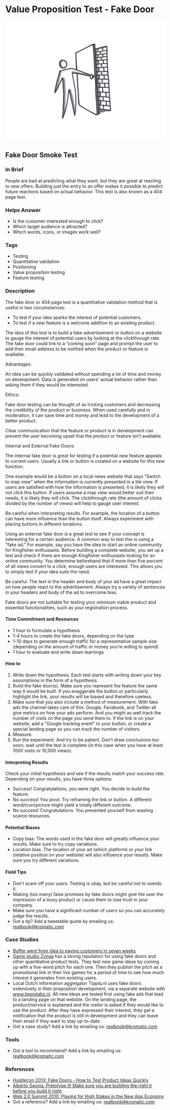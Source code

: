 # Value Proposition Test - Fake Door

![](<../.gitbook/assets/illustration - fake door test.png>)

## Fake Door Smoke Test

### In Brief

People are bad at predicting what they want, but they are great at reacting to new offers. Building just the entry to an offer makes it possible to predict future reactions based on actual behavior. This test is also known as a 404 page test.

### Helps Answer

* Is the customer interested enough to click?
* Which target audience is attracted?
* Which words, icons, or images work well?

### Tags

* Testing
* Quantitative validation
* Positioning
* Value proposition testing
* Feature testing

### Description

The fake door or 404 page test is a quantitative validation method that is useful in two circumstances:

* To test if your idea sparks the interest of potential customers.
* To test if a new feature is a welcome addition to an existing product. &#x20;

The idea of this test is to build a fake advertisement or button on a website to gauge the interest of potential users by looking at the clickthrough rate. The fake door could link to a “coming soon” page and prompt the user to add their email address to be notified when the product or feature is available.

Advantages:

An idea can be quickly validated without spending a lot of time and money on development. Data is generated on users' actual behavior rather than asking them if they would be interested.

Ethics:

Fake door testing can be thought of as tricking customers and decreasing the credibility of the product or business. When used carefully and in moderation, it can save time and money and lead to the development of a better product.

Clear communication that the feature or product is in development can prevent the user becoming upset that the product or feature isn’t available.

Internal and External Fake Doors:

The internal fake door is great for testing if a potential new feature appeals to current users. Usually a link or button is created on a website for this new function.

One example would be a button on a local news website that says “Switch to map view” when the information is currently presented in a tile view. If users are satisfied with how the information is presented, it is likely they will not click this button. If users assume a map view would better suit their needs, it is likely they will click. The clickthrough rate (the amount of clicks divided by the number of views) will help to gauge user interest.

Be careful when interpreting results. For example, the location of a button can have more influence than the button itself. Always experiment with placing buttons in different locations.

Using an external fake door is a great test to see if your concept is interesting for a certain audience. A common way to test this is using a "fake ad." For example, say you have the idea to start an online community for Kingfisher enthusiasts. Before building a complete website, you set up a test and check if there are enough Kingfisher enthusiasts looking for an online community. You determine beforehand that if more than five percent of all views convert to a click, enough users are interested. This allows you to simply test if your idea suits the need.

Be careful. The text in the header and body of your ad have a great impact on how people react to the advertisement. Always try a variety of sentences in your headers and body of the ad to overcome bias.

Fake doors are not suitable for testing your minimum viable product and essential functionalities, such as your registration process.

#### Time Commitment and Resources

* 1 hour to formulate a hypothesis&#x20;
* 1-4 hours to create the fake doors, depending on the type
* 1-10 days to generate enough traffic for a representative sample size (depending on the amount of traffic or money you’re willing to spend)
* 1 hour to evaluate and write down learnings

#### How to

1. Write down the hypothesis. Each test starts with writing down your key assumptions in the form of a hypothesis.
2. Build the fake door(s). Make sure you represent the feature the same way it would be built. If you exaggerate the button or particularly highlight the link, your results will be biased and therefore useless. &#x20;
3. Make sure that you also include a method of measurement. With fake ads the channel takes care of this: Google, Facebook, and Twitter all give metrics on how your ads perform. And you might as well track the number of visits on the page you send them to. If the link is on your website, add a "Google tracking event" to your button, or create a special landing page so you can track the number of visitors.&#x20;
4. Measure.
5. Run the experiment. And try to be patient. Don’t draw conclusions too soon; wait until the test is complete (in this case when you have at least 1000 visits or 10,000 views).&#x20;

#### Interpreting Results

Check your initial hypothesis and see if the results match your success rate. Depending on your results, you have three options:

* Success! Congratulations, you were right. You decide to build the feature.
* No success! You pivot. Try reframing the link or button. A different word/icon/picture might yield a totally different outcome.&#x20;
* No success! Congratulations. You prevented yourself from wasting scarce resources. &#x20;

#### Potential Biases

* Copy bias: The words used in the fake door will greatly influence your results. Make sure to try copy variations.
* Location bias. The location of your ad (which platform) or your link (relative position on your website) will also influence your results. Make sure you try different variations.&#x20;

#### Field Tips

* Don’t scare off your users. Testing is okay, but be careful not to overdo it.&#x20;
* Making (too many) false promises by fake doors might give the user the impression of a lousy product or cause them to lose trust in your company.&#x20;
* Make sure you have a significant number of users so you can accurately judge the results.
* Got a tip? Add a tweetable quote by emailing us: [realbook@kromatic.com](mailto:realbook@kromatic.com)

### Case Studies

* [Buffer went from idea to paying customers in seven weeks](https://blog.bufferapp.com/idea-to-paying-customers-in-7-weeks-how-we-did-it)
* [Game studio Zynga](https://speckyboy.com/successful-minimum-viable-products/) has a strong reputation for using fake doors and other quantitative product tests. They test new game ideas by coming up with a five-word pitch for each one. Then they publish the pitch as a promotional link in their live games for a period of time to see how much interest it generates from existing users.
* Local Dutch information aggregator Tippiq.nl uses fake doors extensively in their proposition development, via a separate website with www.tippiqlabs.nl. All new ideas are tested first using fake ads that lead to a landing page on that website. On the landing page, the product/service is explained and the visitor is asked if they would like to use the product. After they have expressed their interest, they get a notification that the product is still in development and they can leave their email if they want to stay up-to-date.
* Got a case study? Add a link by emailing us: [realbook@kromatic.com](mailto:realbook@kromatic.com)

### Tools

* Got a tool to recommend? Add a link by emailing us: [realbook@kromatic.com](mailto:realbook@kromatic.com)

### References

* [Hustlecon 2013: Fake Doors - How to Test Product Ideas Quickly](http://www.slideshare.net/JessLee4/fake-doors-how-to-test-product-ideas-quickly-hustlecon-2013)
* [Alberto Savoia: Pretotype it! Make sure you are building the right it before you build it right](http://www.pretotyping.org)
* [Web 2.0 Summit 2010: Playing for High Stakes in the New App Economy](https://www.youtube.com/watch?v=81F1qSOq3cs)
*   Got a reference? Add a link by emailing us: [realbook@kromatic.com](mailto:realbook@kromatic.com)

